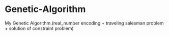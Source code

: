 # Genetic-Algorithm
My Genetic Algorithm.(real_number encoding + traveling salesman problem + solution of constraint problem)
